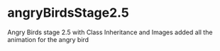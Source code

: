 # angryBirdsStage2.5
Angry Birds stage 2.5 with Class Inheritance and Images
added all the animation for the angry bird